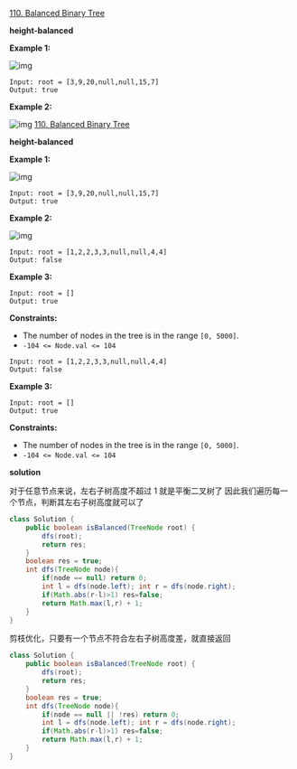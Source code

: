 [110. Balanced Binary Tree](https://leetcode.com/problems/balanced-binary-tree/)

**height-balanced**

**Example 1:**

![img](https://assets.leetcode.com/uploads/2020/10/06/balance_1.jpg)

```
Input: root = [3,9,20,null,null,15,7]
Output: true
```

**Example 2:**

![img](https://assets.leetcode.com/uploads/2020/10/06/balance_2.jpg)
[110. Balanced Binary Tree](https://leetcode.com/problems/balanced-binary-tree/)

**height-balanced**

**Example 1:**

![img](https://assets.leetcode.com/uploads/2020/10/06/balance_1.jpg)

```
Input: root = [3,9,20,null,null,15,7]
Output: true
```

**Example 2:**

![img](https://assets.leetcode.com/uploads/2020/10/06/balance_2.jpg)

```
Input: root = [1,2,2,3,3,null,null,4,4]
Output: false
```

**Example 3:**

```
Input: root = []
Output: true
```

 

**Constraints:**

- The number of nodes in the tree is in the range `[0, 5000]`.
- `-104 <= Node.val <= 104`
```
Input: root = [1,2,2,3,3,null,null,4,4]
Output: false
```

**Example 3:**

```
Input: root = []
Output: true
```


**Constraints:**

- The number of nodes in the tree is in the range `[0, 5000]`.
- `-104 <= Node.val <= 104`


**solution**

对于任意节点来说，左右子树高度不超过 1 就是平衡二叉树了
因此我们遍历每一个节点，判断其左右子树高度就可以了

```java
class Solution {
    public boolean isBalanced(TreeNode root) {
        dfs(root);
        return res;
    }
    boolean res = true;
    int dfs(TreeNode node){
        if(node == null) return 0;
        int l = dfs(node.left); int r = dfs(node.right);
        if(Math.abs(r-l)>1) res=false;
        return Math.max(l,r) + 1;    
    }
}
```

剪枝优化，只要有一个节点不符合左右子树高度差，就直接返回

```java
class Solution {
    public boolean isBalanced(TreeNode root) {
        dfs(root);
        return res;
    }
    boolean res = true;
    int dfs(TreeNode node){
        if(node == null || !res) return 0;
        int l = dfs(node.left); int r = dfs(node.right);
        if(Math.abs(r-l)>1) res=false;
        return Math.max(l,r) + 1;    
    }
}
```
